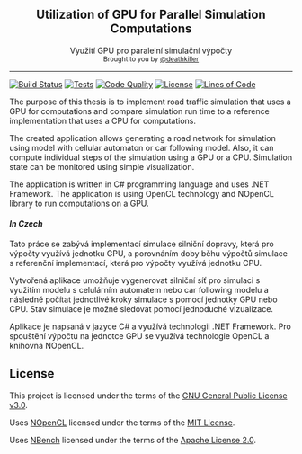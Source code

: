 <h2 align="center">
    Utilization of GPU for Parallel Simulation Computations
</h2>

<div align="center">
    Využití GPU pro paralelní simulační výpočty
</div>

<div align="center">
  <sub>
    Brought to you by <a href="https://github.com/deathkiller">@deathkiller</a>
  </sub>
</div>
<hr/>

[![Build Status](https://img.shields.io/appveyor/ci/deathkiller/traffic-simulation/master.svg?logo=data:image/svg+xml;base64,PHN2ZyB4bWxucz0iaHR0cDovL3d3dy53My5vcmcvMjAwMC9zdmciIHZpZXdCb3g9IjAgMCAyNCAyNCI+PHBhdGggZmlsbD0iI2ZmZmZmZiIgZD0iTTI0IDIuNXYxOUwxOCAyNCAwIDE4LjV2LS41NjFsMTggMS41NDVWMHpNMSAxMy4xMTFMNC4zODUgMTAgMSA2Ljg4OWwxLjQxOC0uODI3TDUuODUzIDguNjUgMTIgM2wzIDEuNDU2djExLjA4OEwxMiAxN2wtNi4xNDctNS42NS0zLjQzNCAyLjU4OXpNNy42NDQgMTBMMTIgMTMuMjgzVjYuNzE3eiI+PC9wYXRoPjwvc3ZnPg==)](https://ci.appveyor.com/project/deathkiller/traffic-simulation)
[![Tests](https://img.shields.io/appveyor/tests/deathkiller/traffic-simulation.svg?compact_message)](https://ci.appveyor.com/project/deathkiller/traffic-simulation/build/tests)
[![Code Quality](https://img.shields.io/codacy/grade/374e7485fe0c42d4924fe4a2c151cf3a.svg)](https://www.codacy.com/app/deathkiller/traffic-simulation)
[![License](https://img.shields.io/github/license/deathkiller/traffic-simulation.svg)](https://github.com/deathkiller/traffic-simulation/blob/master/LICENSE)
[![Lines of Code](https://img.shields.io/badge/lines%20of%20code-15k-blue.svg)](https://github.com/deathkiller/traffic-simulation/graphs/code-frequency)


The purpose of this thesis is to implement road traffic simulation that uses a GPU for computations and compare simulation run time to a reference implementation that uses a CPU for computations.

The created application allows generating a road network for simulation using model with cellular automaton or car following model. Also, it can compute individual steps of the simulation using a GPU or a CPU. Simulation state can be monitored using simple visualization.

The application is written in C# programming language and uses .NET Framework. The application is using OpenCL technology and NOpenCL library to run computations on a GPU.

#### *In Czech*
Tato práce se zabývá implementací simulace silniční dopravy, která pro výpočty využívá jednotku GPU, a porovnáním doby běhu výpočtů simulace s referenční implementací, která pro výpočty využívá jednotku CPU.

Vytvořená aplikace umožňuje vygenerovat silniční síť pro simulaci s využitím modelu s celulárním automatem nebo car following modelu a následně počítat jednotlivé kroky simulace s pomocí jednotky GPU nebo CPU. Stav simulace je možné sledovat pomocí jednoduché vizualizace.

Aplikace je napsaná v jazyce C# a využívá technologii .NET Framework. Pro spouštění výpočtu na jednotce GPU se využívá technologie OpenCL a knihovna NOpenCL.


## License
This project is licensed under the terms of the [GNU General Public License v3.0](./LICENSE).

Uses [NOpenCL](https://github.com/tunnelvisionlabs/NOpenCL) licensed under the terms of the [MIT License](https://github.com/tunnelvisionlabs/NOpenCL/blob/master/LICENSE.md).

Uses [NBench](https://github.com/petabridge/NBench) licensed under the terms of the [Apache License 2.0](https://github.com/petabridge/NBench/blob/dev/LICENSE).